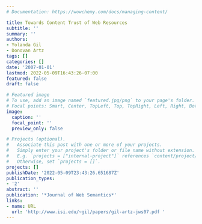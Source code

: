 ```yaml
---
# Documentation: https://wowchemy.com/docs/managing-content/

title: Towards Content Trust of Web Resources
subtitle: ''
summary: ''
authors:
- Yolanda Gil
- Donovan Artz
tags: []
categories: []
date: '2007-01-01'
lastmod: 2022-05-09T16:43:26-07:00
featured: false
draft: false

# Featured image
# To use, add an image named `featured.jpg/png` to your page's folder.
# Focal points: Smart, Center, TopLeft, Top, TopRight, Left, Right, BottomLeft, Bottom, BottomRight.
image:
  caption: ''
  focal_point: ''
  preview_only: false

# Projects (optional).
#   Associate this post with one or more of your projects.
#   Simply enter your project's folder or file name without extension.
#   E.g. `projects = ["internal-project"]` references `content/project/deep-learning/index.md`.
#   Otherwise, set `projects = []`.
projects: []
publishDate: '2022-05-09T23:43:26.651687Z'
publication_types:
- '2'
abstract: ''
publication: '*Journal of Web Semantics*'
links:
- name: URL
  url: 'http://www.isi.edu/~gil/papers/gil-artz-jws07.pdf '
---
```

